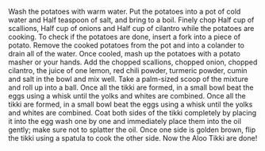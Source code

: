 Wash the potatoes with warm water.
Put the potatoes into a pot of cold water and Half teaspoon of salt, and bring to a boil.
Finely chop Half cup of scallions, Half cup of onions and Half cup of cilantro while the potatoes are cooking.
To check if the potatoes are done, insert a fork into a piece of potato.
Remove the cooked potatoes from the pot and into a colander to drain all of the water.
Once cooled, mash up the potatoes with a potato masher or your hands.
Add the chopped scallions, chopped onion, chopped cilantro, the juice of one lemon, red chili powder, turmeric powder, cumin and salt in the bowl and mix well.
Take a palm-sized scoop of the mixture and roll up into a ball.
Once all the tikki are formed, in a small bowl beat the eggs using a whisk until the yolks and whites are combined.
Once all the tikki are formed, in a small bowl beat the eggs using a whisk until the yolks and whites are combined.
Coat both sides of the tikki completely by placing it into the egg wash one by one and immediately place them into the oil gently; make sure not to splatter the oil. 
Once one side is golden brown, flip the tikki using a spatula to cook the other side.
Now the Aloo Tikki are done!